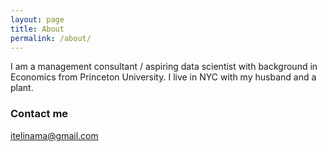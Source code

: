 ```yaml
---
layout: page
title: About
permalink: /about/
---
```


I am a management consultant / aspiring data scientist with background in Economics from Princeton University. I live in NYC with my husband and a plant.

### Contact me

[itelinama@gmail.com](mailto:itelinama@gmail.com)
